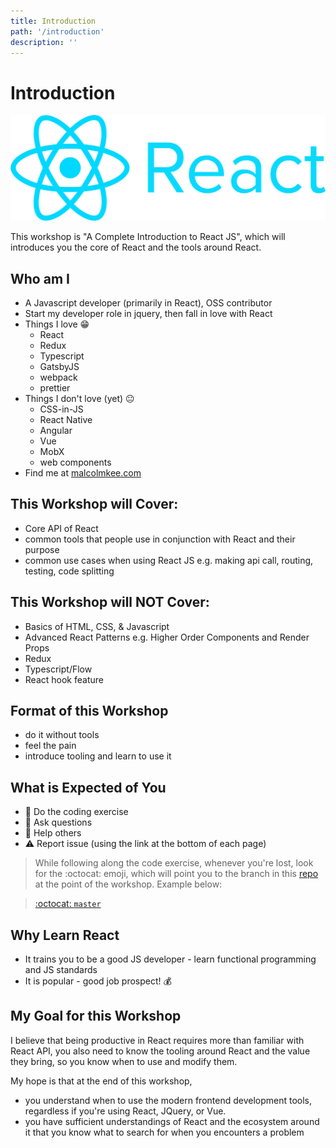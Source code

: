 ```yaml
---
title: Introduction
path: '/introduction'
description: ''
---
```


# Introduction

![React logo](react-logo.png)

This workshop is "A Complete Introduction to React JS", which will introduces you the core of React and the tools around React.

## Who am I

- A Javascript developer (primarily in React), OSS contributor
- Start my developer role in jquery, then fall in love with React
- Things I love :grin:
  - React
  - Redux
  - Typescript
  - GatsbyJS
  - webpack
  - prettier
- Things I don't love (yet) :neutral_face:
  - CSS-in-JS
  - React Native
  - Angular
  - Vue
  - MobX
  - web components
- Find me at [malcolmkee.com](https://malcolmkee.com)

## This Workshop will Cover:

- Core API of React
- common tools that people use in conjunction with React and their purpose
- common use cases when using React JS e.g. making api call, routing, testing, code splitting

## This Workshop will NOT Cover:

- Basics of HTML, CSS, & Javascript
- Advanced React Patterns e.g. Higher Order Components and Render Props
- Redux
- Typescript/Flow
- React hook feature

## Format of this Workshop

- do it without tools
- feel the pain
- introduce tooling and learn to use it

## What is Expected of You

- :pencil: Do the coding exercise
- :raising_hand: Ask questions
- :two_men_holding_hands: Help others
- :warning: Report issue (using the link at the bottom of each page)

> While following along the code exercise, whenever you're lost, look for the :octocat: emoji, which will point you to the branch in this [repo][code-along-repo] at the point of the workshop. Example below:

> [:octocat: `master`](https://github.com/malcolm-kee/react-movie-app/tree/master)

## Why Learn React

- It trains you to be a good JS developer - learn functional programming and JS standards
- It is popular - good job prospect! :moneybag:

## My Goal for this Workshop

I believe that being productive in React requires more than familiar with React API, you also need to know the tooling around React and the value they bring, so you know when to use and modify them.

My hope is that at the end of this workshop,

- you understand when to use the modern frontend development tools, regardless if you're using React, JQuery, or Vue.
- you have sufficient understandings of React and the ecosystem around it that you know what to search for when you encounters a problem

[code-along-repo]: https://github.com/malcolm-kee/react-movie-app
